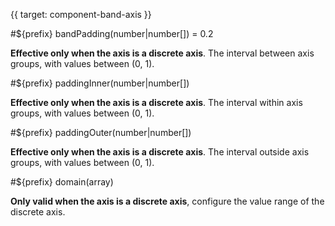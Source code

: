 {{ target: component-band-axis }}

<!-- IBandAxisSpec -->
<!-- TODO: Inaccurate description -->

#${prefix} bandPadding(number|number[]) = 0.2

**Effective only when the axis is a discrete axis**. The interval between axis groups, with values between (0, 1).

#${prefix} paddingInner(number|number[])

**Effective only when the axis is a discrete axis**. The interval within axis groups, with values between (0, 1).

#${prefix} paddingOuter(number|number[])

**Effective only when the axis is a discrete axis**. The interval outside axis groups, with values between (0, 1).

#${prefix} domain(array)

**Only valid when the axis is a discrete axis**, configure the value range of the discrete axis.